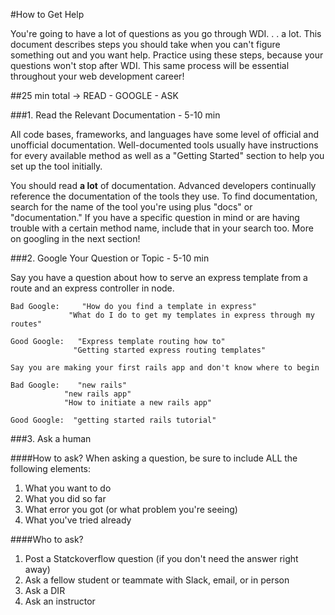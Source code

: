 #How to Get Help

You're going to have a lot of questions as you go through WDI. . . a lot. This document describes steps you should take when you can't figure something out and you want help.  Practice using these steps, because your questions won't stop after WDI.  This same process will be essential throughout your web development career!

##25 min total -> READ - GOOGLE - ASK

###1. Read the Relevant Documentation - 5-10 min

All code bases, frameworks, and languages have some level of official and unofficial documentation. Well-documented tools usually have instructions for every available method as well as a "Getting Started" section to help you set up the tool initially. 

You should read **a lot** of documentation. Advanced developers continually reference the documentation of the tools they use. To find documentation, search for the name of the tool you're using plus "docs" or "documentation." If you have a specific question in mind or are having trouble with a certain method name, include that in your search too. More on googling in the next section!


###2. Google Your Question or Topic - 5-10 min

Say you have a question about how to serve an express template from a route and an express controller in node.

	Bad Google:     "How do you find a template in express"
			     "What do I do to get my templates in express through my routes"

	Good Google:   "Express template routing how to"
			      "Getting started express routing templates"

	Say you are making your first rails app and don't know where to begin

	Bad Google:    "new rails"
			    "new rails app"
			    "How to initiate a new rails app"

	Good Google:  "getting started rails tutorial"

###3. Ask a human

####How to ask?
When asking a question, be sure to include ALL the following elements:

1. What you want to do 
2. What you did so far
3. What error you got (or what problem you're seeing)
4. What you've tried already

####Who to ask?

1. Post a Statckoverflow question (if you don't need the answer right away)
2. Ask a fellow student or teammate with Slack, email, or in person
3. Ask a DIR
4. Ask an instructor
